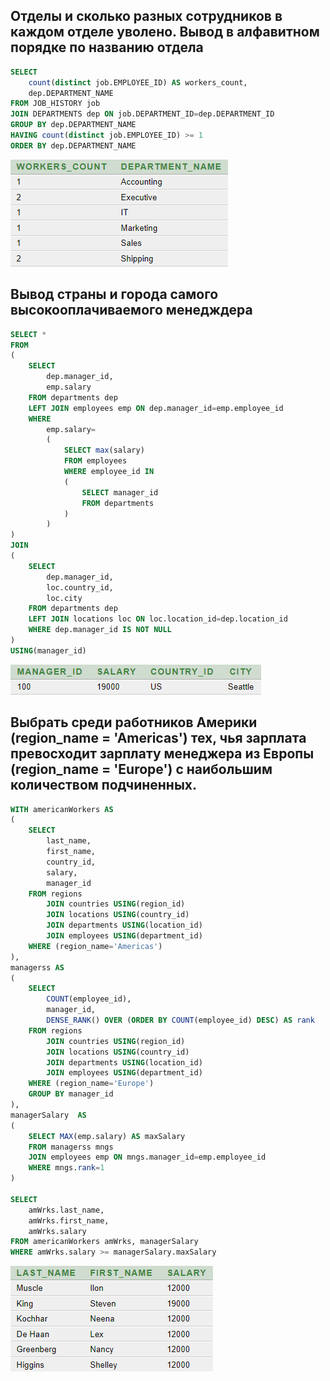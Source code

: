 ## Отделы и сколько разных сотрудников в каждом отделе уволено. Вывод в алфавитном порядке по названию отделa
```sql
SELECT 
    count(distinct job.EMPLOYEE_ID) AS workers_count, 
    dep.DEPARTMENT_NAME
FROM JOB_HISTORY job
JOIN DEPARTMENTS dep ON job.DEPARTMENT_ID=dep.DEPARTMENT_ID
GROUP BY dep.DEPARTMENT_NAME
HAVING count(distinct job.EMPLOYEE_ID) >= 1
ORDER BY dep.DEPARTMENT_NAME
```
![alt text](resources/depsReduction.png)

## Вывод страны и города самого высокооплачиваемого менедждера

```sql
SELECT *
FROM
(
    SELECT 
        dep.manager_id, 
        emp.salary
    FROM departments dep
    LEFT JOIN employees emp ON dep.manager_id=emp.employee_id
    WHERE 
        emp.salary=
        (
            SELECT max(salary)
            FROM employees
            WHERE employee_id IN 
            (
                SELECT manager_id
                FROM departments
            )
        )
)
JOIN 
(
    SELECT 
        dep.manager_id, 
        loc.country_id, 
        loc.city
    FROM departments dep
    LEFT JOIN locations loc ON loc.location_id=dep.location_id
    WHERE dep.manager_id IS NOT NULL
)
USING(manager_id)
```
![alt text](resources/richManagerLocation.png)

## Выбрать среди работников Америки (region_name = 'Americas') тех, чья зарплата превосходит зарплату менеджера из Европы (region_name = 'Europe') с наибольшим количеством подчиненных.

```sql
WITH americanWorkers AS
(
    SELECT 
        last_name, 
        first_name, 
        country_id, 
        salary, 
        manager_id
    FROM regions
        JOIN countries USING(region_id)
        JOIN locations USING(country_id)
        JOIN departments USING(location_id)
        JOIN employees USING(department_id)
    WHERE (region_name='Americas')
),
managerss AS 
(
    SELECT 
        COUNT(employee_id), 
        manager_id,
        DENSE_RANK() OVER (ORDER BY COUNT(employee_id) DESC) AS rank
    FROM regions
        JOIN countries USING(region_id)
        JOIN locations USING(country_id)
        JOIN departments USING(location_id)
        JOIN employees USING(department_id)
    WHERE (region_name='Europe')
    GROUP BY manager_id
),
managerSalary  AS
(
    SELECT MAX(emp.salary) AS maxSalary
    FROM managerss mngs
    JOIN employees emp ON mngs.manager_id=emp.employee_id
    WHERE mngs.rank=1
)

SELECT 
    amWrks.last_name, 
    amWrks.first_name, 
    amWrks.salary
FROM americanWorkers amWrks, managerSalary
WHERE amWrks.salary >= managerSalary.maxSalary
```
![alt text](resources/workersBetterEuropeManagers.png)